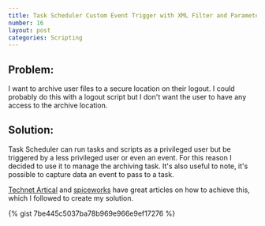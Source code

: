 ```yaml
---
title: Task Scheduler Custom Event Trigger with XML Filter and Parameter Output
number: 16
layout: post
categories: Scripting
---
```


## Problem:
I want to archive user files to a secure location on their logout.  I could probably do this with a logout script but I don't want the user to have any access to the archive location.  

## Solution:
Task Scheduler can run tasks and scripts as a privileged user but be triggered by a less privileged user or even an event.  For this reason I decided to use it to manage the archiving task.  It's also useful to note, it's possible to capture data an event to pass to a task.

[Technet Artical](https://blogs.technet.microsoft.com/wincat/2011/08/25/trigger-a-powershell-script-from-a-windows-event/) and [spiceworks](https://community.spiceworks.com/how_to/123434-run-powershell-script-on-windows-event) have great articles on how to achieve this, which I followed to create my solution.

{% gist 7be445c5037ba78b969e966e9ef17276 %}
